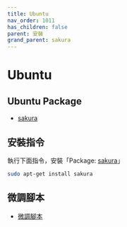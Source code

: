 ```yaml
---
title: Ubuntu
nav_order: 1011
has_children: false
parent: 安裝
grand_parent: sakura
---
```



# Ubuntu


## Ubuntu Package

* [sakura](https://packages.ubuntu.com/jammy/sakura)


## 安裝指令

執行下面指令，安裝「Package: [sakura](https://packages.ubuntu.com/jammy/sakura)」

``` sh
sudo apt-get install sakura
```


## 微調腳本

* [微調腳本](https://github.com/samwhelp/note-about-ubuntu/tree/gh-pages/_demo/adjustment/tool/sakura)
